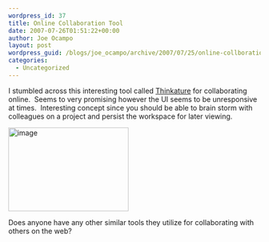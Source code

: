 ```yaml
---
wordpress_id: 37
title: Online Collaboration Tool
date: 2007-07-26T01:51:22+00:00
author: Joe Ocampo
layout: post
wordpress_guid: /blogs/joe_ocampo/archive/2007/07/25/online-collboration-tool.aspx
categories:
  - Uncategorized
---
```

I stumbled across this interesting tool called <a href="http://thinkature.com/" target="_blank">Thinkature</a> for collaborating online.&nbsp; Seems to&nbsp;very&nbsp;promising however the UI seems to be&nbsp;unresponsive at times.&nbsp; Interesting concept&nbsp;since you should be able to brain storm with colleagues on a project and persist the workspace for later viewing.&nbsp;&nbsp;

[<img style="border-right: 0px;border-top: 0px;border-left: 0px;border-bottom: 0px" height="167" alt="image" src="http://lostechies.com/joeocampo/files/2011/03OnlineCollborationTool_14F6C/image_thumb.png" width="240" border="0" />](http://lostechies.com/joeocampo/files/2011/03OnlineCollborationTool_14F6C/image.png) 

Does anyone have any other similar tools they utilize for collaborating with others on the web?